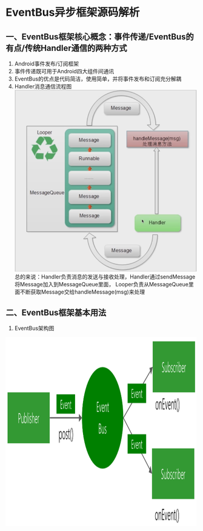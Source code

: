 # EventBus异步框架源码解析

## 一、EventBus框架核心概念：事件传递/EventBus的有点/传统Handler通信的两种方式
1. Android事件发布/订阅框架
2. 事件传递既可用于Android四大组件间通讯
3. EventBus的优点是代码简洁，使用简单，并将事件发布和订阅充分解耦
4. Handler消息通信流程图
![](https://github.com/JeremyHwc/JSourceCodeAnalysis/blob/master/demo-eventbus/pics/Handler%E6%B6%88%E6%81%AF%E9%80%9A%E4%BF%A1%E6%B5%81%E7%A8%8B%E5%9B%BE.png)
    总的来说：Handler负责消息的发送与接收处理，Handler通过sendMessage将Message加入到MessageQueue里面，
    Looper负责从MessageQueue里面不断获取Message交给handleMessage(msg)来处理
    
## 二、EventBus框架基本用法
1. EventBus架构图
<img src="https://github.com/JeremyHwc/JSourceCodeAnalysis/blob/master/demo-eventbus/pics/EventBus-Publish-Subscribe.png" width ="1000" height="500"/>

    

